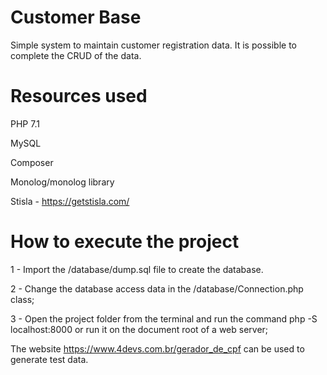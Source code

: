# Customer Base
Simple system to maintain customer registration data. It is possible to complete the CRUD of the data.

# Resources used
PHP 7.1

MySQL

Composer

Monolog/monolog library

Stisla - https://getstisla.com/


# How to execute the project

1 - Import the /database/dump.sql file to create the database.

2 - Change the database access data in the /database/Connection.php class;

3 - Open the project folder from the terminal and run the command php -S localhost:8000 or run it on the document root of a web server;

The website https://www.4devs.com.br/gerador_de_cpf can be used to generate test data.
 
